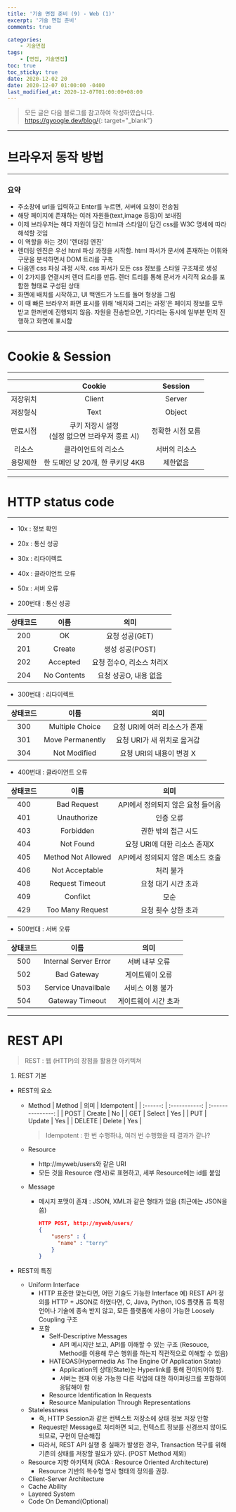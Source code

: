 ```yaml
---
title: '기술 면접 준비 (9) - Web (1)'
excerpt: '기술 면접 준비'
comments: true

categories:
    - 기술면접
tags:
    - [면접, 기술면접]
toc: true
toc_sticky: true
date: 2020-12-02 20
date: 2020-12-07 01:00:00 -0400
last_modified_at: 2020-12-07T01:00:00+08:00
---
```


> 모든 글은 다음 블로그를 참고하여 작성하였습니다.<br> <https://gyoogle.dev/blog/>{: target="\_blank"}

<hr>

# 브라우저 동작 방법

<hr>

### 요약

-   주소창에 url을 입력하고 Enter를 누르면, 서버에 요청이 전송됨
-   해당 페이지에 존재하는 여러 자원들(text,image 등등)이 보내짐
-   이제 브라우저는 해다 자원이 담긴 html과 스타일이 담긴 css를 W3C 명세에 따라 해석할 것임
-   이 역할을 하는 것이 '렌더링 엔진'
-   렌더링 엔진은 우선 html 파싱 과정을 시작함. html 파서가 문서에 존재하는 어휘와 구문을 분석하면서 DOM 트리를 구축
-   다음엔 css 파싱 과정 시작. css 파서가 모든 css 정보를 스타일 구조체로 생성
-   이 2가지를 연결시켜 렌더 트리를 만듬. 렌더 트리를 통해 문서가 시각적 요소를 포함한 형태로 구성된 상태
-   화면에 배치를 시작하고, UI 백엔드가 노드를 돌며 형상을 그림
-   이 때 빠른 브라우저 화면 표시를 위해 '배치와 그리는 과정'은 페이지 정보를 모두 받고 한꺼번에 진행되지 않음. 자원을 전송받으면, 기다리는 동시에 일부분 먼저 진행하고 화면에 표시함

<hr>

# Cookie & Session

<hr>

|          |                       Cookie                       |     Session      |
| :------: | :------------------------------------------------: | :--------------: |
| 저장위치 |                       Client                       |      Server      |
| 저장형식 |                        Text                        |      Object      |
| 만료시점 | 쿠키 저장시 설정<br>(설정 없으면 브라우저 종료 시) | 정확한 시점 모름 |
|  리소스  |                클라이언트의 리소스                 |  서버의 리소스   |
| 용량제한 |          한 도메인 당 20개, 한 쿠키당 4KB          |     제한없음     |

<hr>

# HTTP status code

<hr>

-   10x : 정보 확인
-   20x : 통신 성공
-   30x : 리다이렉트
-   40x : 클라이언트 오류
-   50x : 서버 오류

-   200번대 : 통신 성공

| 상태코드 |    이름     |           의미           |
| :------: | :---------: | :----------------------: |
|   200    |     OK      |      요청 성공(GET)      |
|   201    |   Create    |     생성 성공(POST)      |
|   202    |  Accepted   | 요청 접수O, 리소스 처리X |
|   204    | No Contents |  요청 성공O, 내용 없음   |

-   300번대 : 리다이렉트

| 상태코드 |       이름       |             의미              |
| :------: | :--------------: | :---------------------------: |
|   300    | Multiple Choice  | 요청 URI에 여러 리소스가 존재 |
|   301    | Move Permanently |  요청 URI가 새 위치로 옮겨감  |
|   304    |   Not Modified   |   요청 URI의 내용이 변경 X    |

-   400번대 : 클라이언트 오류

| 상태코드 |        이름        |               의미                |
| :------: | :----------------: | :-------------------------------: |
|   400    |    Bad Request     | API에서 정의되지 않은 요청 들어옴 |
|   401    |    Unauthorize     |             인증 오류             |
|   403    |     Forbidden      |        권한 밖의 접근 시도        |
|   404    |     Not Found      |   요청 URI에 대한 리소스 존재X    |
|   405    | Method Not Allowed | API에서 정의되지 않은 메소드 호출 |
|   406    |   Not Acceptable   |             처리 불가             |
|   408    |  Request Timeout   |        요청 대기 시간 초과        |
|   409    |      Confilct      |               모순                |
|   429    |  Too Many Request  |        요청 횟수 상한 초과        |

-   500번대 : 서버 오류

| 상태코드 |         이름          |         의미         |
| :------: | :-------------------: | :------------------: |
|   500    | Internal Server Error |    서버 내부 오류    |
|   502    |      Bad Gateway      |   게이트웨이 오류    |
|   503    |  Service Unavailbale  |   서비스 이용 불가   |
|   504    |    Gateway Timeout    | 게이트웨이 시간 초과 |

<hr>

# REST API

> REST : 웹 (HTTP)의 장점을 활용한 아키텍쳐

1. REST 기본

-   REST의 요소

    -   Method
        | Method | 의미 | Idempotent |
        | :------: | :-----------: | :---------------: |
        | POST | Create | No |
        | GET | Select | Yes |
        | PUT | Update | Yes |
        | DELETE | Delete | Yes |
        > Idempotent : 한 번 수행하냐, 여러 번 수행했을 때 결과가 같나?
    -   Resource
        -   http://myweb/users와 같은 URI
        -   모든 것을 Resource (명사)로 표현하고, 세부 Resource에는 id를 붙임
    -   Message

        -   메시지 포맷이 존재 : JSON, XML과 같은 형태가 있음 (최근에는 JSON을 씀)

            ```json
            HTTP POST, http://myweb/users/
            {
                "users" : {
                  "name" : "terry"
                }
            }
            ```

-   REST의 특징
    -   Uniform Interface
        -   HTTP 표준만 맞는다면, 어떤 기술도 가능한 Interface
            예) REST API 정의를 HTTP + JSON로 하였다면, C, Java, Python, IOS 플랫폼 등 특정 언어나 기술에 종속 받지 않고, 모든 플랫폼에 사용이 가능한 Loosely Coupling 구조
        -   포함
            -   Self-Descriptive Messages
                -   API 메시지만 보고, API를 이해할 수 있는 구조 (Resouce, Method를 이용해 무슨 행위를 하는지 직관적으로 이해할 수 있음)
            -   HATEOAS(Hypermedia As The Engine Of Application State)
                -   Application의 상태(State)는 Hyperlink를 통해 전이되어야 함.
                -   서버는 현재 이용 가능한 다른 작업에 대한 하이퍼링크를 포함하여 응답해야 함
            -   Resource Identification In Requests
            -   Resource Manipulation Through Representations
    -   Statelessness
        -   즉, HTTP Session과 같은 컨텍스트 저장소에 상태 정보 저장 안함
        -   Request만 Message로 처리하면 되고, 컨텍스트 정보를 신경쓰지 않아도 되므로, 구현이 단순해짐
        -   따라서, REST API 실행 중 실패가 발생한 경우, Transaction 복구를 위해 기존의 상태를 저장할 필요가 있다. (POST Method 제외)
    -   Resource 지향 아키텍쳐 (ROA : Resource Oriented Architecture)
        -   Resource 기반의 복수형 명사 형태의 정의를 권장.
    -   Client-Server Architecture
    -   Cache Ability
    -   Layered System
    -   Code On Demand(Optional)

